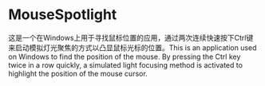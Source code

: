 # MouseSpotlight
这是一个在Windows上用于寻找鼠标位置的应用，通过两次连续快速按下Ctrl键来启动模拟灯光聚焦的方式以凸显鼠标光标的位置。This is an application used on Windows to find the position of the mouse. By pressing the Ctrl key twice in a row quickly, a simulated light focusing method is activated to highlight the position of the mouse cursor.
